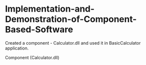 # Implementation-and-Demonstration-of-Component-Based-Software
Created a component - Calculator.dll and used it in BasicCalculator application.

Component (Calculator.dll)


